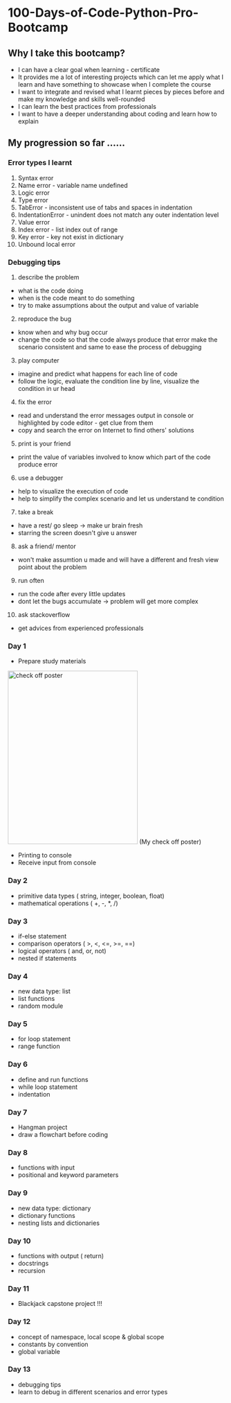 # 100-Days-of-Code-Python-Pro-Bootcamp

## Why I take this bootcamp?
- I can have a clear goal when learning - certificate
- It provides me a lot of interesting projects which can let me apply what I learn and have something to showcase when I complete the course
- I want to integrate and revised what I learnt pieces by pieces before and make my knowledge and skills well-rounded
- I can learn the best practices from professionals
- I want to have a deeper understanding about coding and learn how to explain

## My progression so far ......

### Error types I learnt
1. Syntax error
2. Name error - variable name undefined
3. Logic error
4. Type error
5. TabError - inconsistent use of tabs and spaces in indentation
6. IndentationError - unindent does not match any outer indentation level
7. Value error
8. Index error - list index out of range
9. Key error - key not exist in dictionary
10. Unbound local error

### Debugging tips
1. describe the problem
- what is the code doing
- when is the code meant to do something
- try to make assumptions about the output and value of variable

2. reproduce the bug
- know when and why bug occur 
- change the code so that the code always produce that error
make the scenario consistent and same to ease the process of debugging

3. play computer
- imagine and predict what happens for each line of code
- follow the logic, evaluate the condition line by line, visualize the condition in ur head

4. fix the error
- read and understand the error messages output in console or highlighted by code editor - get clue from them
- copy and search the error on Internet to find others' solutions

5. print is your friend
- print the value of variables involved to know which part of the code produce error

6. use a debugger
- help to visualize the execution of code
- help to simplify the complex scenario and let us understand te condition

7. take a break
- have a rest/ go sleep -> make ur brain fresh
- starring the screen doesn't give u answer

8. ask a friend/ mentor
-  won't make assumtion u made and will have a different and fresh view point about the problem

9. run often
- run the code after every little updates
- dont let the bugs accumulate -> problem will get more complex

10. ask stackoverflow
- get advices from experienced professionals

### Day 1
- Prepare study materials
<img src="https://user-images.githubusercontent.com/57675016/119217658-23d48a80-bb0e-11eb-984f-f813a64267a4.jpg" width="300px" height="400px" alt="check off poster">
(My check off poster)

- Printing to console
- Receive input from console

### Day 2
- primitive data types ( string, integer, boolean, float)
- mathematical operations ( +, -, *, /)

### Day 3
- if-else statement
- comparison operators ( >, <, <=, >=, ==)
- logical operators ( and, or, not)
- nested if statements

### Day 4
- new data type: list
- list functions
- random module

### Day 5
- for loop statement
- range function

### Day 6
- define and run functions
- while loop statement
- indentation

### Day 7
- Hangman project
- draw a flowchart before coding

### Day 8
- functions with input
- positional and keyword parameters

### Day 9
- new data type: dictionary
- dictionary functions
- nesting lists and dictionaries

### Day 10
- functions with output ( return)
- docstrings
- recursion

### Day 11
- Blackjack capstone project !!!

### Day 12
- concept of namespace, local scope & global scope
- constants by convention
- global variable

### Day 13
- debugging tips
- learn to debug in different scenarios and error types
